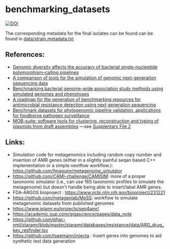 # benchmarking_datasets


[![DOI](https://zenodo.org/badge/415988007.svg)](https://zenodo.org/badge/latestdoi/415988007)


The corresponding metadata for the final isolates can be found can be found in [data/strain.metadata.txt](data/strain.metadata.txt)

## References:
* [Genomic diversity affects the accuracy of bacterial single-nucleotide polymorphism–calling pipelines ](http://doi.org/10.1093/gigascience/giaa007)
* [A comparison of tools for the simulation of genomic next-generation sequencing data](https://doi.org/10.1038/nrg.2016.57)
* [Benchmarking bacterial genome-wide association study methods using simulated genomes and phenotypes](https://www.microbiologyresearch.org/content/journal/mgen/10.1099/mgen.0.000337)
* [A roadmap for the generation of benchmarking resources for antimicrobial resistance detection using next generation sequencing](https://doi.org/10.12688/f1000research.39214.1)
* [Benchmark datasets for phylogenomic pipeline validation, applications for foodborne pathogen surveillance](https://doi.org/10.7717/peerj.3893)
* [MOB-suite: software tools for clustering, reconstruction and typing of plasmids from draft assemblies](https://dx.doi.org/10.1099%2Fmgen.0.000206) 
&mdash;see [Supplentary File 2](https://www.ncbi.nlm.nih.gov/pmc/articles/PMC6159552/bin/mgen-5-206-s002.xlsx) 

## Links:

* Simulation code for metagenomics including random copy number and insertion of AMR genes (either in a slightly painful seqan based C++ implementation or a simple nextflow workflow.): https://github.com/fmaguire/metagenome_simulator
* https://github.com/CAMI-challenge/CAMISIM: more of a proper taxonomic simulator (i.e., can use 16S taxonomic profiles to simulate the metagenome) but doesn't handle being able to insert/label AMR genes. 
* FDA-ARGOS bioproject : https://www.ncbi.nlm.nih.gov/bioproject/231221 
* https://github.com/metagenlab/MeSS: workflow to simulate metagenomic datasets from published genomes 
* https://www.jpiamr.eu/projects/seq4amr/ 
* https://academic.oup.com/gigascience/pages/data_note
* https://github.com/phac-nml/staramr/blob/master/staramr/databases/resistance/data/ARG_drug_key_resfinder.tsv
* https://github.com/tseemann/injecta : Insert genes into genomes to aid synthetic test data generation
